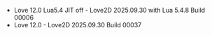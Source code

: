 * Love 12.0 Lua5.4 JIT off - Love2D 2025.09.30 with Lua 5.4.8 Build 00006
* Love 12.0 - Love2D 2025.09.30 Build 00037
